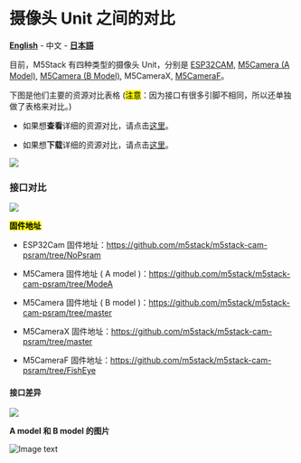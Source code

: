 # 摄像头 Unit 之间的对比

**[English](https://github.com/m5stack/M5-Schematic/blob/master/Units/m5camera/CameraComparison_en.md)** - 中文 - **[日本語](https://github.com/m5stack/M5-Schematic/blob/master/Units/m5camera/CameraComparison_ja.md)**

目前，M5Stack 有四种类型的摄像头 Unit，分别是 [ESP32CAM](https://docs.m5stack.com/#/zh_CN/unit/esp32cam), [M5Camera (A Model)](https://docs.m5stack.com/#/zh_CN/unit/m5camera), [M5Camera (B Model)](https://docs.m5stack.com/#/zh_CN/unit/m5camera), M5CameraX, [M5CameraF](https://docs.m5stack.com/#/zh_CN/unit/m5camera_f)。

下图是他们主要的资源对比表格 (<mark>注意</mark>：因为接口有很多引脚不相同，所以还单独做了表格来对比。)

- 如果想**查看**详细的资源对比，请点击[这里](https://shimo.im/sheets/gP96C8YTdyjGgKQC/e2041)。

- 如果想**下载**详细的资源对比，请点击[这里](https://github.com/m5stack/M5-Schematic/blob/master/Units/m5camera/M5%20Camera%20Detailed%20Comparison.xlsx)。

<img src="https://m5stack.oss-cn-shenzhen.aliyuncs.com/image/m5-docs_table/camera_comparison/camera_main_comparison_zh_CN.png">

### 接口对比

<img src="https://m5stack.oss-cn-shenzhen.aliyuncs.com/image/m5-docs_table/camera_comparison/CameraPinComparison_zh_CN.png">


**<mark>固件地址</mark>**

- ESP32Cam 固件地址：https://github.com/m5stack/m5stack-cam-psram/tree/NoPsram

- M5Camera 固件地址 ( A model )：https://github.com/m5stack/m5stack-cam-psram/tree/ModeA

- M5Camera 固件地址 ( B model )：https://github.com/m5stack/m5stack-cam-psram/tree/master

- M5CameraX 固件地址：https://github.com/m5stack/m5stack-cam-psram/tree/master

- M5CameraF 固件地址：https://github.com/m5stack/m5stack-cam-psram/tree/FishEye

#### 接口差异

<img src="https://m5stack.oss-cn-shenzhen.aliyuncs.com/image/m5-docs_table/camera_comparison/CameraPinDifference_zh_CN.png">

<!-- ## 管脚对比

**摄像头驱动芯片 OV2640 接口**

| *接口*             | *OV2640 引脚*| *Alternate ESP32 Pin Mapping* | *ESP32Cam*    | *M5Camera(A 版本)*  | *M5Camera(B 版本)*  |
| :-------------------  | :--------:| :-------------------------: | :--------:  | :------:  | :------:  |
| SCCB Clock            | SIOC      | IO23                        | IO23        |IO23       |IO23       |
| SCCB Data             | SIOD      | IO25                        | IO25        |**IO25**       |**IO22**       |
| System Clock          | XCLK      | IO27                        | IO27        |IO27       |IO27       |
| Vertical Sync         | VSYNC     | IO22                        | IO22        |**IO22**       |**IO25**       |
| Horizontal Reference  | HREF      | IO26                        | IO26        |IO26       |IO26       |
| Pixel Clock           | PCLK      | IO21                        | IO21        |IO21       |IO21       |
| Pixel Data Bit 0      | D2        | IO35                        | IO17        |IO32       |IO32       |
| Pixel Data Bit 1      | D3        | IO17                        | IO35        |IO35       |IO35       |
| Pixel Data Bit 2      | D4        | IO34                        | IO34        |IO34       |IO34       |
| Pixel Data Bit 3      | D5        | IO5                         | IO5         |IO5        |IO5        |
| Pixel Data Bit 4      | D6        | IO39                        | IO39        |IO39       |IO39       |
| Pixel Data Bit 5      | D7        | IO18                        | IO18        |IO18       |IO18       |
| Pixel Data Bit 6      | D8        | IO36                        | IO36        |IO36       |IO36       |
| Pixel Data Bit 7      | D9        | IO19                        | IO19        |IO19       |IO19       |
| Camera Reset          | RESET     | IO15                        | IO15        |IO15       |IO15       |
| Camera Power Down     | PWDN      | *see Note 1*                | *see Note 1* | *see Note 1* | *see Note 1* |
| Power Supply 3.3V     | 3V3       | 3V3                         | 3V3         | 3V3       | 3V3       |
| Ground                | GND       | GND                         | GND         | GND       | GND       |

**GROVE 接口**

| *Grove*         | *ESP32Cam*    | *M5Camera(A 版本)*  | *M5Camera(B 版本)*  |
| :-----------: | :--------:  | :------:  | :------:  |
| SCL           | IO13        | IO13      | IO13      |
| SDA           | IO4        | **IO12**      | **IO4**      |
| 5V            | 5V          | 5V        | 5V        |
| GND           | GND         | GND       | GND       |

**BME280 接口**

`Note: the pinmap of BME280 on the old version of M5Camera is SCL -> GPIO23, SDA -> GPIO22, and it's iic address is 0x76. Thanks the issues of [sige1](https://github.com/sige1)(issues#1)`

| *BME280*         | *ESP32Cam*    | *M5Camera(A 版本)*  | *M5Camera(B 版本)*  |
| :-----------: | :--------:  | :------:  | :------:  |
| SCL           | IO4         | IO23      | IO23      |
| SDA           | IO13        | IO22      | IO22      |


**MPU6050 接口**

| *MPU6050*         | *ESP32Cam*    | *M5Camera(A 版本)*  | *M5Camera(B 版本)*  |
| :-----------: | :--------:  | :------:  | :------:  |
| SCL           | IO4         | IO23      | IO23      |
| SDA           | IO13        | IO22      | IO22      |

**MIC(SPM1423) 接口**

| *MPU6050*     | *ESP32Cam*        | *M5Camera(A 版本)*  | *M5Camera(B 版本)*  |
| :-----------: | :------:  | :------:  | :------:  |
| SCL           | *see Note 2*      |IO2|IO2|
| SDA           | *see Note 2*      |IO4|IO4|

**MIC(SPQ2410) 接口**

| *MPU6050*            | *ESP32Cam*  | *M5Camera(A 版本)*  | *M5Camera(B 版本)*  |
| :-----------: | :------:  |:------:  | :------:  |
| SCL           | IO32      |*see Note 2*|*see Note 2*|

**LED 接口**

| *LED*         | *ESP32Cam*    | *M5Camera(A 版本)*  | *M5Camera(B 版本)*  |
| :-----------: | :--------:  | :------:  | :------:  |
| LED_Pin           | IO16        | IO14      | IO14      |

Notes:

1. **Camera Power Down 引脚** 没必要连接到 ESP32 的引脚。

2. **麦克风引脚** ESP32Cam 上的麦克风 IC 是 SPQ2410，连接到 GPIO32 引脚。M5Camera 上的麦克风 IC 是 SPM1423，连接到 GPIO2 和 GPIO4 引脚。

![Image text](https://github.com/m5stack/M5-Schematic/blob/master/Units/m5camera/m5camera_B.png) -->

**A model 和 B model 的图片**

![Image text](https://github.com/m5stack/M5-Schematic/blob/master/Units/m5camera/diff_A_B.png)
